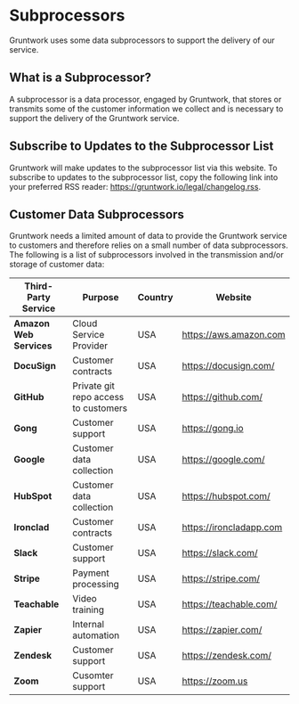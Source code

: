 # Subprocessors

Gruntwork uses some data subprocessors to support the delivery of our service.

## What is a Subprocessor?

A subprocessor is a data processor, engaged by Gruntwork, that stores or transmits some of the customer information we collect and is necessary to support the delivery of the Gruntwork service.

## Subscribe to Updates to the Subprocessor List

Gruntwork will make updates to the subprocessor list via this website. To subscribe to updates to the subprocessor list, copy the following link into your preferred RSS reader: https://gruntwork.io/legal/changelog.rss.

## Customer Data Subprocessors

Gruntwork needs a limited amount of data to provide the Gruntwork service to customers and therefore relies on a small number of data subprocessors. The following is a list of subprocessors involved in the transmission and/or storage of customer data:

| Third-Party Service     | Purpose                              | Country | Website                 |
| ----------------------- | ------------------------------------ | ------- | ----------------------- |
| **Amazon Web Services** | Cloud Service Provider               | USA     | https://aws.amazon.com  |
| **DocuSign**            | Customer contracts                   | USA     | https://docusign.com/   |
| **GitHub**              | Private git repo access to customers | USA     | https://github.com/     |
| **Gong**                | Customer support                     | USA     | https://gong.io         |
| **Google**              | Customer data collection             | USA     | https://google.com/     |
| **HubSpot**             | Customer data collection             | USA     | https://hubspot.com/    |
| **Ironclad**            | Customer contracts                   | USA     | https://ironcladapp.com |
| **Slack**               | Customer support                     | USA     | https://slack.com/      |
| **Stripe**              | Payment processing                   | USA     | https://stripe.com/     |
| **Teachable**           | Video training                       | USA     | https://teachable.com/  |
| **Zapier**              | Internal automation                  | USA     | https://zapier.com/     |
| **Zendesk**             | Customer support                     | USA     | https://zendesk.com/    |
| **Zoom**                | Cusomter support                     | USA     | https://zoom.us         |